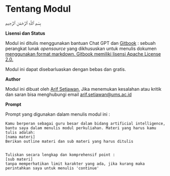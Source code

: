 # Tentang Modul

بِسْمِ ٱللَّٰهِ ٱلرَّحْمَٰنِ ٱلرَّحِيمِ



**Lisensi dan Status**

Modul ini ditulis menggunakan bantuan Chat GPT dan [Gitbook](https://github.com/GitbookIO/gitbook) : sebuah perangkat lunak _opensource_ yang dikhususkan untuk menulis dokumen [menggunakan format markdown. Gitbook memiliki lisensi Apache License 2.0.](https://github.com/GitbookIO/gitbook/blob/master/LICENSE)

Modul ini dapat disebarluaskan dengan bebas dan gratis.

**Author**

Modul ini dibuat oleh [Arif Setiawan](http://my.ums.ac.id/profile/as112), Jika menemukan kesalahan atau kritik dan saran bisa menghubungi email arif.setiawan@ums.ac.id

**Prompt**

Prompt yang digunakan dalam menulis modul ini :&#x20;

```
Kamu berperan sebagai guru besar dalam bidang artificial intelligence, bantu saya dalam menulis modul perkuliahan. Materi yang harus kamu tulis adalah: 
[nama materi]
Berikan outline materi dan sub materi yang harus ditulis
```

```

Tuliskan secara lengkap dan komprehensif point :
[sub materi]
tanpa memperhatikan limit karakter yang ada, jika kurang maka perintahkan saya untuk menulis 'continue'
```
